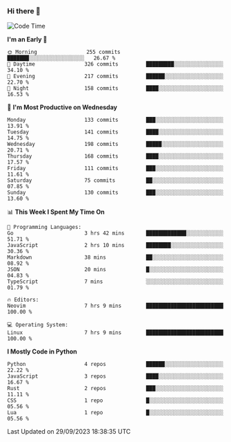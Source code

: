 ### Hi there 👋
<!--START_SECTION:waka-->
![Code Time](http://img.shields.io/badge/Code%20Time-163%20hrs%2014%20mins-blue)

**I'm an Early 🐤** 

```text
🌞 Morning                255 commits         ███████░░░░░░░░░░░░░░░░░░   26.67 % 
🌆 Daytime                326 commits         █████████░░░░░░░░░░░░░░░░   34.10 % 
🌃 Evening                217 commits         ██████░░░░░░░░░░░░░░░░░░░   22.70 % 
🌙 Night                  158 commits         ████░░░░░░░░░░░░░░░░░░░░░   16.53 % 
```
📅 **I'm Most Productive on Wednesday** 

```text
Monday                   133 commits         ███░░░░░░░░░░░░░░░░░░░░░░   13.91 % 
Tuesday                  141 commits         ████░░░░░░░░░░░░░░░░░░░░░   14.75 % 
Wednesday                198 commits         █████░░░░░░░░░░░░░░░░░░░░   20.71 % 
Thursday                 168 commits         ████░░░░░░░░░░░░░░░░░░░░░   17.57 % 
Friday                   111 commits         ███░░░░░░░░░░░░░░░░░░░░░░   11.61 % 
Saturday                 75 commits          ██░░░░░░░░░░░░░░░░░░░░░░░   07.85 % 
Sunday                   130 commits         ███░░░░░░░░░░░░░░░░░░░░░░   13.60 % 
```


📊 **This Week I Spent My Time On** 

```text
💬 Programming Languages: 
Go                       3 hrs 42 mins       █████████████░░░░░░░░░░░░   51.71 % 
JavaScript               2 hrs 10 mins       ████████░░░░░░░░░░░░░░░░░   30.36 % 
Markdown                 38 mins             ██░░░░░░░░░░░░░░░░░░░░░░░   08.92 % 
JSON                     20 mins             █░░░░░░░░░░░░░░░░░░░░░░░░   04.83 % 
TypeScript               7 mins              ░░░░░░░░░░░░░░░░░░░░░░░░░   01.79 % 

🔥 Editors: 
Neovim                   7 hrs 9 mins        █████████████████████████   100.00 % 

💻 Operating System: 
Linux                    7 hrs 9 mins        █████████████████████████   100.00 % 
```

**I Mostly Code in Python** 

```text
Python                   4 repos             ██████░░░░░░░░░░░░░░░░░░░   22.22 % 
JavaScript               3 repos             ████░░░░░░░░░░░░░░░░░░░░░   16.67 % 
Rust                     2 repos             ███░░░░░░░░░░░░░░░░░░░░░░   11.11 % 
CSS                      1 repo              █░░░░░░░░░░░░░░░░░░░░░░░░   05.56 % 
Lua                      1 repo              █░░░░░░░░░░░░░░░░░░░░░░░░   05.56 % 
```




 Last Updated on 29/09/2023 18:38:35 UTC
<!--END_SECTION:waka-->

<!--
**YoganshSharma/YoganshSharma** is a ✨ _special_ ✨ repository because its `README.md` (this file) appears on your GitHub profile.

Here are some ideas to get you started:

- 🔭 I’m currently working on ...
- 🌱 I’m currently learning ...
- 👯 I’m looking to collaborate on ...
- 🤔 I’m looking for help with ...
- 💬 Ask me about ...
- 📫 How to reach me: ...
- 😄 Pronouns: ...
- ⚡ Fun fact: ...
-->

